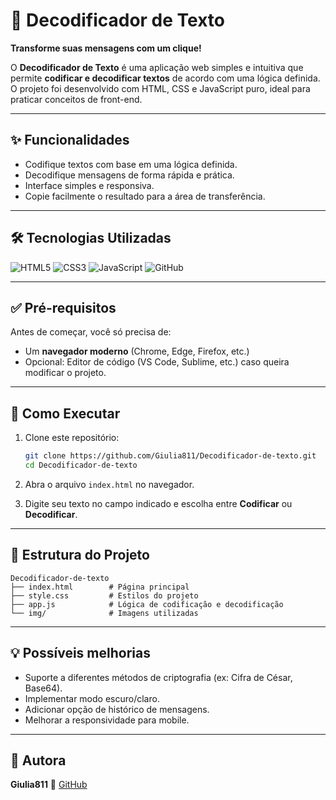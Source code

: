 # 🔐 Decodificador de Texto

**Transforme suas mensagens com um clique!**

O **Decodificador de Texto** é uma aplicação web simples e intuitiva que permite **codificar e decodificar textos** de acordo com uma lógica definida. O projeto foi desenvolvido com HTML, CSS e JavaScript puro, ideal para praticar conceitos de front-end.

---

## ✨ Funcionalidades

- Codifique textos com base em uma lógica definida.
- Decodifique mensagens de forma rápida e prática.
- Interface simples e responsiva.
- Copie facilmente o resultado para a área de transferência.

---

## 🛠️ Tecnologias Utilizadas

![HTML5](https://img.shields.io/badge/html5-%23E34F26.svg?style=for-the-badge&logo=html5&logoColor=white) 
![CSS3](https://img.shields.io/badge/css3-%231572B6.svg?style=for-the-badge&logo=css3&logoColor=white) 
![JavaScript](https://img.shields.io/badge/javascript-%23323330.svg?style=for-the-badge&logo=javascript&logoColor=%23F7DF1E) 
![GitHub](https://img.shields.io/badge/GitHub-%23121011.svg?style=for-the-badge&logo=github&logoColor=white)

---

## ✅ Pré-requisitos

Antes de começar, você só precisa de:

- Um **navegador moderno** (Chrome, Edge, Firefox, etc.)
- Opcional: Editor de código (VS Code, Sublime, etc.) caso queira modificar o projeto.

---

 ## 🚀 Como Executar

1. Clone este repositório:

   ```bash
   git clone https://github.com/Giulia811/Decodificador-de-texto.git
   cd Decodificador-de-texto

2. Abra o arquivo `index.html` no navegador.

3. Digite seu texto no campo indicado e escolha entre **Codificar** ou **Decodificar**.

---

## 📂 Estrutura do Projeto

```text
Decodificador-de-texto
├── index.html        # Página principal
├── style.css         # Estilos do projeto
├── app.js            # Lógica de codificação e decodificação
└── img/              # Imagens utilizadas
```

---

## 💡 Possíveis melhorias

* Suporte a diferentes métodos de criptografia (ex: Cifra de César, Base64).
* Implementar modo escuro/claro.
* Adicionar opção de histórico de mensagens.
* Melhorar a responsividade para mobile.

---

## 🙋 Autora

**Giulia811**
🔗 [GitHub](https://github.com/Giulia811)
